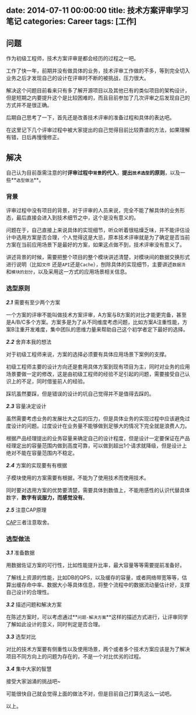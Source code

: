 date: 2014-07-11 00:00:00
title: 技术方案评审学习笔记
categories: Career
tags: [工作]
---


## 问题

作为初级工程师，技术方案评审是都会经历的过程之一吧。

工作了快一年，前期并没有做具体的业务，技术评审工作做的不多，等到完全切入业务之后才发现自己的设计在评审时不断的被挑战，压力很大。

解决这个问题目前看来只有多了解开源项目以及其他已有的类似项目的架构设计，但是短期之内要提升这个是比较困难的，而且目前参加了几次评审之后发现自己的方式并不是很正确。

后期自己思考了一下，首先还是改善技术评审的准备过程和具体的表达吧。

在这里记下几个评审过程中被大家提出的自己觉得目前比较靠谱的方法，如果理解有错，日后再慢慢修正。

## 解决

自己认为目前亟需注意的时**评审过程中`背景`的代入**，**提出`技术选型`的原则**，以及一些**`选型做法`**。

### 背景
评审过程中没有项目的背景，对于评审的人员来说，完全不能了解具体的业务形态，最后直接会进入到技术细节之中，这个是没有意义的。

问题在于，自己直接上来说具体的实现细节，听众听着很枯燥乏味，并不能评估设计中选用方案是否合理，个人觉得这是大忌，原本技术评审就是为了确定是否当前方案在当前应用场景下是最好的方案，如果这点做不到，技术评审没有意义了。

讲述背景的时候，需要把整个项目的整个模块讲述清楚，对模块间的数据交换形式进行说明（比如`文件`
还是`API`还是`Cache`），刨除具体的实现细节，主要讲述`数据流`和`模块的划分`，以及采用这一方式的应用场景相关信息。

### 选型原则

***2.1*** 需要有至少两个方案

一个方案的评审不能叫做技术方案评审，A方案与B方案的对比才能更完备，甚至是A/B/C多个方案。方案多是为了从不同维度考虑问题，比如方案A注重性能，方案B注重开发难度，集中团队的思维力量来帮助自己这个初学者定下最好的选择。

***2.2*** 舍弃本我的想法

对于初级工程师来说，方案的选择必须要有具体应用场景下案例的支撑。

初级工程师主要的设计方向还是套用具体方案到现有项目为主，同时对业务的应用场景要做一定的修改，这是由初级工程师的经验不足引起的问题，需要接受自己认识上的不足，同时借鉴前人的经验。

踩坑虽然要踩，但是错误的设计的坑自己觉得并不是值得去踩的。

***2.3*** 容量决定设计

虽然需要考虑业务的发展壮大之后的压力，但是具体业务的实现过程中应该避免过度设计的问题。过度设计在业务量不能够做到足够大的情况下完全就是浪费人力。

根据产品经理提出的业务容量来确定自己的设计程度，但是设计一定要保证在产品经理定出的容量范围内做到高度可靠，可以做到超出1个请求就降级，但是设计上绝对不能在容量范围内不稳定。

***2.4*** 方案的实现要有有根据

子模块使用的方案需要有根据，不能为了使用技术而使用技术。

同时要对选用方案的优势要清楚，需要具体到数值上，不能用感性的认识代替具体数字，**数字有说服力，而感觉没有**。

***2.5*** 注意CAP原理

[CAP][1]三者注意取舍。

### 选型做法

***3.1*** 准备数据

用数据佐证方案的可行性，比如性能提升比率，最大容量等等需要提前准备好。

了解线上资源的性能，比如DB的QPS，以及缓存的容量，或者网络带宽等等，估算出缓存命中率、数据大小等具体信息，将整个流程中的数据流动量估计好，支撑自己设计的合理性。

***3.2*** 描述问题和解决方案

在陈述方案时，可以考虑通过**`问题-解决方案`**这样的描述方式进行，让评审同学了解如此设计的意义，同时判定是否合理。

***3.3*** 选型对比

对比的技术方案要有侧重性以及使用场景，两个或者多个技术方案应该是为了解决项目不同方向上的问题为存在的，不是一个对比优劣的过程。

***3.4*** 集中大家的智慧

接受大家汹涌的挑战吧~

可能很快自己就会觉得上面的做法不对，但是目前自己打算先这么一试吧。

以上。

[1]:http://zh.wikipedia.org/wiki/CAP%E5%AE%9A%E7%90%86
